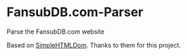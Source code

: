 # FansubDB.com-Parser
Parse the FansubDB.com website

Based on [SimpleHTMLDom](https://sourceforge.net/projects/simplehtmldom/). Thanks to them for this project.
